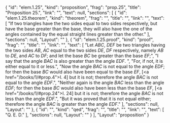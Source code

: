 {
  "id": "elem.1.25",
  "kind": "proposition",
  "frag": "prop.25",
  "title": "Proposition 25.",
  "link": "",
  "text": null,
  "sections": [
    {
      "id": "elem.1.25.theorem",
      "kind": "theorem",
      "frag": "",
      "title": "",
      "link": "",
      "text": [
        "If two triangles have the two sides equal to two sides respectively, but have the base greater than the base, they will also have the one of the angles contained by the equal straight lines greater than the other."
      ],
      "sections": null,
      "Layout": ""
    },
    {
      "id": "elem.1.25.proof",
      "kind": "proof",
      "frag": "",
      "title": "",
      "link": "",
      "text": [
        "Let <var>ABC</var>, <var>DEF</var> be two triangles having the two sides <var>AB</var>, <var>AC</var> equal to the two sides <var>DE</var>, <var>DF</var> respectively, namely <var>AB</var> to <var>DE</var>, and <var>AC</var> to <var>DF</var>; and let the base <var>BC</var> be greater than the base <var>EF</var>;",
        "I say that the angle <var>BAC</var> is also greater than the angle <var>EDF</var>. ",
        "For, if not, it is either equal to it or less.",
        "Now the angle <var>BAC</var> is not equal to the angle <var>EDF</var>; for then the base <var>BC</var> would also have been equal to the base <var>EF</var>, [<a href=\"/books/1/#prop.4\">I. 4</a>] but it is not; therefore the angle <var>BAC</var> is not equal to the angle <var>EDF</var>.",
        "Neither again is the angle <var>BAC</var> less than the angle <var>EDF</var>; for then the base <var>BC</var> would also have been less than the base <var>EF</var>, [<a href=\"/books/1/#prop.24\">I. 24</a>] but it is not; therefore the angle <var>BAC</var> is not less than the angle <var>EDF</var>.",
        "But it was proved that it is not equal either; therefore the angle <var>BAC</var> is greater than the angle <var>EDF</var>."
      ],
      "sections": null,
      "Layout": ""
    },
    {
      "id": "",
      "kind": "qed",
      "frag": "",
      "title": "",
      "link": "",
      "text": [
        "Q. E. D."
      ],
      "sections": null,
      "Layout": ""
    }
  ],
  "Layout": "proposition"
}
